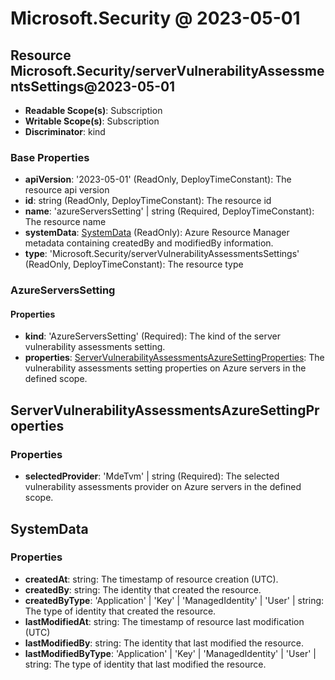 # Microsoft.Security @ 2023-05-01

## Resource Microsoft.Security/serverVulnerabilityAssessmentsSettings@2023-05-01
* **Readable Scope(s)**: Subscription
* **Writable Scope(s)**: Subscription
* **Discriminator**: kind

### Base Properties
* **apiVersion**: '2023-05-01' (ReadOnly, DeployTimeConstant): The resource api version
* **id**: string (ReadOnly, DeployTimeConstant): The resource id
* **name**: 'azureServersSetting' | string (Required, DeployTimeConstant): The resource name
* **systemData**: [SystemData](#systemdata) (ReadOnly): Azure Resource Manager metadata containing createdBy and modifiedBy information.
* **type**: 'Microsoft.Security/serverVulnerabilityAssessmentsSettings' (ReadOnly, DeployTimeConstant): The resource type

### AzureServersSetting
#### Properties
* **kind**: 'AzureServersSetting' (Required): The kind of the server vulnerability assessments setting.
* **properties**: [ServerVulnerabilityAssessmentsAzureSettingProperties](#servervulnerabilityassessmentsazuresettingproperties): The vulnerability assessments setting properties on Azure servers in the defined scope.


## ServerVulnerabilityAssessmentsAzureSettingProperties
### Properties
* **selectedProvider**: 'MdeTvm' | string (Required): The selected vulnerability assessments provider on Azure servers in the defined scope.

## SystemData
### Properties
* **createdAt**: string: The timestamp of resource creation (UTC).
* **createdBy**: string: The identity that created the resource.
* **createdByType**: 'Application' | 'Key' | 'ManagedIdentity' | 'User' | string: The type of identity that created the resource.
* **lastModifiedAt**: string: The timestamp of resource last modification (UTC)
* **lastModifiedBy**: string: The identity that last modified the resource.
* **lastModifiedByType**: 'Application' | 'Key' | 'ManagedIdentity' | 'User' | string: The type of identity that last modified the resource.

